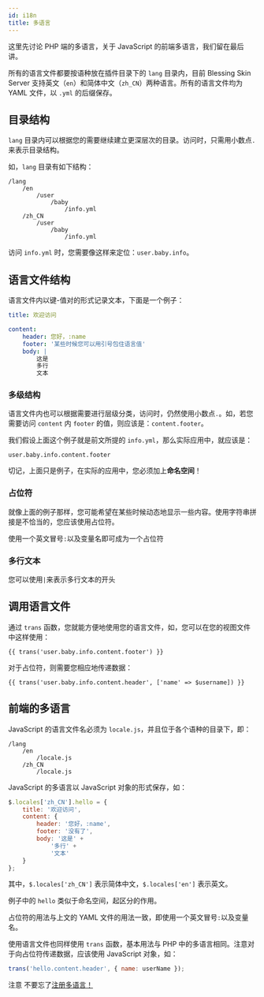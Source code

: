 ```yaml
---
id: i18n
title: 多语言
---
```


这里先讨论 PHP 端的多语言，关于 JavaScript 的前端多语言，我们留在最后讲。

所有的语言文件都要按语种放在插件目录下的 `lang` 目录内，目前 Blessing Skin Server 支持英文（`en`）和简体中文（`zh_CN`）两种语言。所有的语言文件均为 YAML 文件，以 `.yml` 的后缀保存。

## 目录结构

`lang` 目录内可以根据您的需要继续建立更深层次的目录。访问时，只需用小数点`.`来表示目录结构。

如，`lang` 目录有如下结构：

```
/lang
    /en
        /user
            /baby
                /info.yml
    /zh_CN
        /user
            /baby
                /info.yml
```

访问 `info.yml` 时，您需要像这样来定位：`user.baby.info`。

## 语言文件结构

语言文件内以键-值对的形式记录文本，下面是一个例子：

```yaml
title: 欢迎访问

content:
    header: 您好，:name
    footer: '某些时候您可以用引号包住语言值'
    body: |
        这是
        多行
        文本
```

### 多级结构

语言文件内也可以根据需要进行层级分类，访问时，仍然使用小数点`.`。如，若您需要访问 `content` 内 `footer` 的值，则应该是：`content.footer`。

我们假设上面这个例子就是前文所提的 `info.yml`，那么实际应用中，就应该是：

```
user.baby.info.content.footer
```

切记，上面只是例子，在实际的应用中，您必须加上**命名空间**！

### 占位符

就像上面的例子那样，您可能希望在某些时候动态地显示一些内容。使用字符串拼接是不恰当的，您应该使用占位符。

使用一个英文冒号`:`以及变量名即可成为一个占位符

### 多行文本

您可以使用`|`来表示多行文本的开头

## 调用语言文件

通过 `trans` 函数，您就能方便地使用您的语言文件，如，您可以在您的视图文件中这样使用：

```blade
{{ trans('user.baby.info.content.footer') }}
```

对于占位符，则需要您相应地传递数据：

```blade
{{ trans('user.baby.info.content.header', ['name' => $username]) }}
```

## 前端的多语言

JavaScript 的语言文件名必须为 `locale.js`，并且位于各个语种的目录下，即：

```
/lang
    /en
        /locale.js
    /zh_CN
        /locale.js
```

JavaScript 的多语言以 JavaScript 对象的形式保存，如：

```javascript
$.locales['zh_CN'].hello = {
    title: '欢迎访问',
    content: {
        header: '您好，:name',
        footer: '没有了',
        body: '这是' +
            '多行' +
            '文本'
    }
};
```

其中，`$.locales['zh_CN']` 表示简体中文，`$.locales['en']` 表示英文。

例子中的 `hello` 类似于命名空间，起区分的作用。

占位符的用法与上文的 YAML 文件的用法一致，即使用一个英文冒号`:`以及变量名。

使用语言文件也同样使用 `trans` 函数，基本用法与 PHP 中的多语言相同。注意对于向占位符传递数据，应该使用 JavaScript 对象，如：

```javascript
trans('hello.content.header', { name: userName });
```
注意 不要忘了[注册多语言！](https://github.com/bs-community/blessing-skin-plugin-docs/blob/master/docs/bootstrap.md#%E6%B3%A8%E5%86%8C-javascript-%E7%9A%84%E8%AF%AD%E8%A8%80%E6%96%87%E4%BB%B6)
